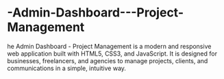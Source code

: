 # -Admin-Dashboard---Project-Management
he Admin Dashboard - Project Management is a modern and responsive web application built with HTML5, CSS3, and JavaScript.  It is designed for businesses, freelancers, and agencies to manage projects, clients, and communications in a simple, intuitive way.
